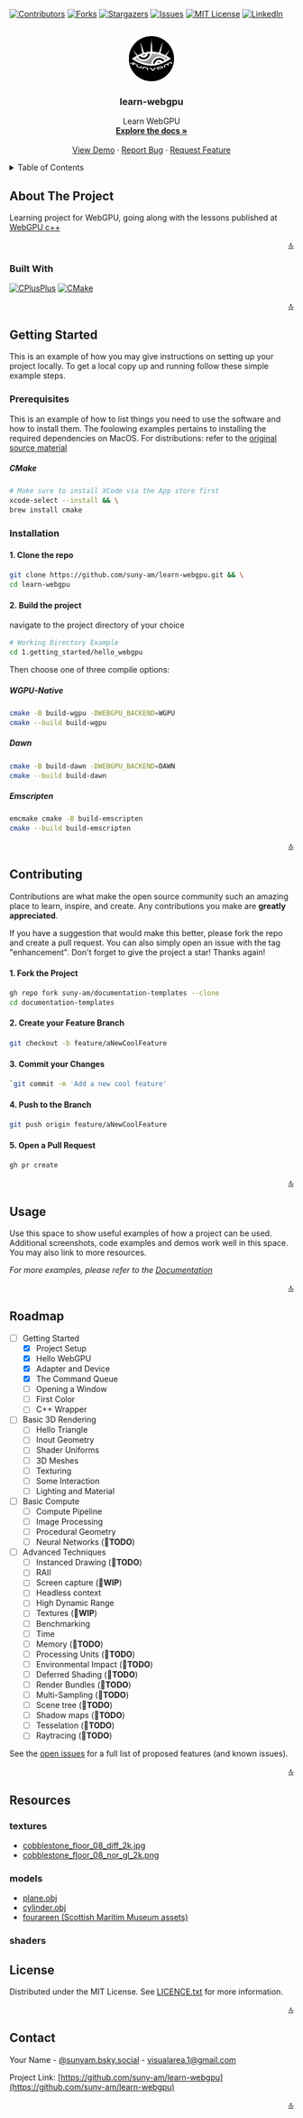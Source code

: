 <a name="readme-top"></a>

<!-- PROJECT SHIELDS -->
[![Contributors][contributors-shield]][contributors-url]
[![Forks][forks-shield]][forks-url]
[![Stargazers][stars-shield]][stars-url]
[![Issues][issues-shield]][issues-url]
[![MIT License][license-shield]][license-url]
[![LinkedIn][linkedin-shield]][linkedin-url]

<!-- PROJECT LOGO -->
<br />
<div align="center">
  <a href="https://github.com/suny-am/learn-webgpu">
    <img src=".docs/images/logo.png" alt="Logo" width="80" height="80">
  </a>

<h3 align="center">learn-webgpu</h3>

  <p align="center">
    Learn WebGPU
    <br />
    <a href="https://github.com/suny-am/learn-webgpu"><strong>Explore the docs »</strong></a>
    <br />
    <br />
    <a href="https://github.com/suny-am/learn-webgpu">View Demo</a>
    ·
    <a href="https://github.com/suny-am/learn-webgpu/issues/new?labels=bug&template=bug-report---.md">Report Bug</a>
    ·
    <a href="https://github.com/suny-am/learn-webgpu/issues/new?labels=enhancement&template=feature-request---.md">Request Feature</a>
  </p>
</div>

<!-- TABLE OF CONTENTS -->
<details>
  <summary>Table of Contents</summary>
  <ol>
    <li>
      <a href="#about-the-project">About The Project</a>
      <ul>
        <li><a href="#built-with">Built With</a></li>
      </ul>
    </li>
    <li>
      <a href="#getting-started">Getting Started</a>
      <ul>
        <li><a href="#prerequisites">Prerequisites</a></li>
        <li><a href="#installation">Installation</a></li>
      </ul>
    </li>
    <li><a href="#usage">Usage</a></li>
    <li><a href="#roadmap">Roadmap</a></li>
    <li><a href="#contributing">Contributing</a></li>
    <li><a href="#resources">Resources</a></li>
    <li><a href="#license">License</a></li>
    <li><a href="#contact">Contact</a></li>
  </ol>
</details>

<!-- ABOUT THE PROJECT -->
## About The Project

<!-- 
[![Product Name Screen Shot][product-screenshot]](https://example.com)
-->

Learning project for WebGPU, going along with the lessons published at [WebGPU c++](https://eliemichel.github.io/LearnWebGPU/index.html)

<p align="right"><a href="#readme-top">🔝</a></p>

### Built With

[![CPlusPlus][CPlusPlus]][CPlusPlus-url]
[![CMake][Cmake]][CMake-url]

<p align="right"><a href="#readme-top">🔝</a></p>

<!-- GETTING STARTED -->
## Getting Started

This is an example of how you may give instructions on setting up your project locally.
To get a local copy up and running follow these simple example steps.

### Prerequisites

This is an example of how to list things you need to use the software and how to install them.
The foolowing examples pertains to installing the required dependencies on MacOS. For distributions: refer to the [original source material](https://eliemichel.github.io/LearnWebGPU/getting-started/project-setup.html)

##### CMake

  ```sh
  # Make sure to install XCode via the App store first
  xcode-select --install && \
  brew install cmake
  ```

### Installation

#### 1. Clone the repo

```sh
git clone https://github.com/suny-am/learn-webgpu.git && \
cd learn-webgpu
```

#### 2. Build the project

navigate to the project directory of your choice

```sh
# Working Directory Example
cd 1.getting_started/hello_webgpu
```

Then choose one of three compile options:

##### WGPU-Native

```sh
cmake -B build-wgpu -DWEBGPU_BACKEND=WGPU
cmake --build build-wgpu
```

##### Dawn

```sh
cmake -B build-dawn -DWEBGPU_BACKEND=DAWN
cmake --build build-dawn
```

##### Emscripten

```sh
emcmake cmake -B build-emscripten
cmake --build build-emscripten
```

<p align="right"><a href="#readme-top">🔝</a></p>

<!-- CONTRIBUTING -->
## Contributing

Contributions are what make the open source community such an amazing place to learn, inspire, and create. Any contributions you make are **greatly appreciated**.

If you have a suggestion that would make this better, please fork the repo and create a pull request. You can also simply open an issue with the tag "enhancement".
Don't forget to give the project a star! Thanks again!

#### 1. Fork the Project

```sh
gh repo fork suny-am/documentation-templates --clone
cd documentation-templates
```

#### 2. Create your Feature Branch

```sh
git checkout -b feature/aNewCoolFeature
```

#### 3. Commit your Changes

```sh
`git commit -m 'Add a new cool feature'
```

#### 4. Push to the Branch

```sh
git push origin feature/aNewCoolFeature
```

#### 5. Open a Pull Request

```sh
gh pr create 
```

<p align="right"><a href="#readme-top">🔝</a></p>

<!-- USAGE EXAMPLES -->
## Usage

Use this space to show useful examples of how a project can be used. Additional screenshots, code examples and demos work well in this space. You may also link to more resources.

_For more examples, please refer to the [Documentation](https://example.com)_

<p align="right"><a href="#readme-top">🔝</a></p>

<!-- ROADMAP -->
## Roadmap

- [ ] Getting Started
  - [x] Project Setup
  - [x] Hello WebGPU
  - [x] Adapter and Device
  - [x] The Command Queue
  - [ ] Opening a Window
  - [ ] First Color
  - [ ] C++ Wrapper
- [ ] Basic 3D Rendering
  - [ ] Hello Triangle
  - [ ] Inout Geometry
  - [ ] Shader Uniforms
  - [ ] 3D Meshes
  - [ ] Texturing
  - [ ] Some Interaction
  - [ ] Lighting and Material
- [ ] Basic Compute
  - [ ] Compute Pipeline
  - [ ] Image Processing
  - [ ] Procedural Geometry
  - [ ] Neural Networks (**🛑TODO**)
- [ ] Advanced Techniques
  - [ ] Instanced Drawing (**🛑TODO**)
  - [ ] RAII
  - [ ] Screen capture (**🚧WIP**)
  - [ ] Headless context
  - [ ] High Dynamic Range
  - [ ] Textures (**🚧WIP**)
  - [ ] Benchmarking
  - [ ] Time
  - [ ] Memory (**🛑TODO**)
  - [ ] Processing Units (**🛑TODO**)
  - [ ] Environmental Impact (**🛑TODO**)
  - [ ] Deferred Shading (**🛑TODO**)
  - [ ] Render Bundles (**🛑TODO**)
  - [ ] Multi-Sampling (**🛑TODO**)
  - [ ] Scene tree (**🛑TODO**)
  - [ ] Shadow maps (**🛑TODO**)
  - [ ] Tesselation (**🛑TODO**)
  - [ ] Raytracing (**🛑TODO**)

See the [open issues](https://github.com/suny-am/learn-webgpu/issues) for a full list of proposed features (and known issues).

<p align="right"><a href="#readme-top">🔝</a></p>

<!-- RESOURCES -->

## Resources

### textures

- [cobblestone_floor_08_diff_2k.jpg](https://eliemichel.github.io/LearnWebGPU/_downloads/c69c56204b32f85418889a40235cf7f5/cobblestone_floor_08_diff_2k.jpg)
- [cobblestone_floor_08_nor_gl_2k.png](https://eliemichel.github.io/LearnWebGPU/_downloads/5d69b9dffba8a2649b8c223d042347b7/cobblestone_floor_08_nor_gl_2k.png)

### models

- [plane.obj](https://eliemichel.github.io/LearnWebGPU/_downloads/4336d1767fec66e6d2c5aca98e086357/plane.obj)
- [cylinder.obj](https://eliemichel.github.io/LearnWebGPU/_downloads/a807bbb5c9ad69e555e25d70b1fcf26e/cylinder.obj)
- [fourareen (Scottish Maritim Museum assets)](https://eliemichel.github.io/LearnWebGPU/_downloads/b191c7338d2723dd56474556616f5411/fourareen.zip)

### shaders

<!-- LICENSE -->
## License

Distributed under the MIT License. See [LICENCE.txt](LICENCE.txt) for more information.

<p align="right"><a href="#readme-top">🔝</a></p>

<!-- CONTACT -->
## Contact

Your Name - [@sunyam.bsky.social](https://bsky.app/profile/sunyam.bsky.social) - [visualarea.1@gmail.com](mailto:visualarea.1@gmail.com)

Project Link: [https://github.com/suny-am/learn-webgpu](https://github.com/suny-am/learn-webgpu)

<p align="right"><a href="#readme-top">🔝</a></p>

<!----
*Completely remove this section when you use this template*
This section only contains what we use to gather information and all assets that used to create this template ( or you can use if you have to put references into your project)
--->

<!--- Uncomment if needed
## References 📚

Here are some resources that were helpful in creating this project:

- [GitHub Markdown Guide](https://guides.github.com/features/mastering-markdown/)
- [Markdown Cheatsheet](https://www.markdownguide.org/cheat-sheet/)
- [Emoji Cheat Sheet](https://www.webfx.com/tools/emoji-cheat-sheet/)
- [ASCII Art Archive](https://www.asciiart.eu/)
- [Awesome Badges](https://github.com/Envoy-VC/awesome-badge)
- [Complete list of markdown emoji markup](https://gist.github.com/rxaviers/7360908)
- [favourite website and app logos ](https://github.com/edent/SuperTinyIcons)
- [Online markdown preview ](https://stackedit.io/app)
- [Shield.io Badges](https://shields.io/)
- [Find Some cool Arts](https://neocities.org/browse)

--->

<!-- MARKDOWN LINKS & IMAGES -->
<!-- https://www.markdownguide.org/basic-syntax/#reference-style-links -->
[contributors-shield]: https://img.shields.io/github/contributors/suny-am/documentation-templates.svg?style=for-the-badge
[contributors-url]: https://github.com/suny-am/documentation-templates/graphs/contributors
[forks-shield]: https://img.shields.io/github/forks/suny-am/documentation-templates?style=for-the-badge
[forks-url]: https://github.com/suny-am/documentation-templates/network/members
[stars-shield]: https://img.shields.io/github/stars/suny-am/documentation-templates.svg?style=for-the-badge
[stars-url]: https://github.com/suny-am/documentation-templates/stargazers
[issues-shield]: https://img.shields.io/github/issues/suny-am/documentation-templates.svg?style=for-the-badge
[issues-url]: https://github.com/suny-am/documentation-templates/issues
[license-shield]: https://img.shields.io/github/license/suny-am/documentation-templates.svg?style=for-the-badge
[license-url]: https://github.com/suny-am/documentation-templates/blob/master/LICENSE.txt
[linkedin-shield]: https://img.shields.io/badge/-LinkedIn-black.svg?style=for-the-badge&logo=linkedin&colorB=555
[linkedin-url]: https://linkedin.com/in/carl-sandberg-01070a2b6/
[CPlusPlus]: https://img.shields.io/badge/c%2B%2B-00599C?style=for-the-badge&logo=cplusplus
[CPlusPlus-url]: https://cplusplus.com
[CMake]: https://img.shields.io/badge/cmake-064F8C?style=for-the-badge&logo=cmake
[CMake-url]: https://cmake.org
